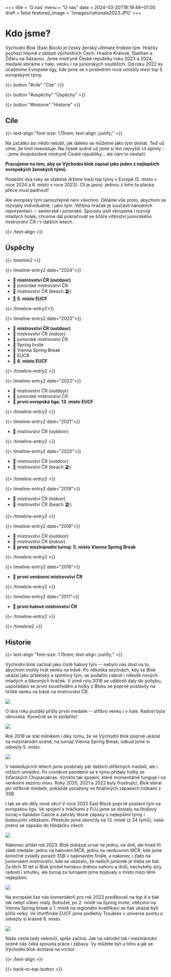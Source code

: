 +++
title = 'O nás'
menu = "O nás"
date = 2024-03-20T18:19:48+01:00
draft = false
featured_image = '/images/nationals2023.JPG'
+++

# Kdo jsme?

Východní Blok (East Block) je český ženský ultimate frisbee tým. Hráčky pochází hlavně z oblasti východních Čech: Hradce Králové, Slatiňan a Žďáru na Sázavou. Jsme mistryně České republiky roku 2023 a 2024, medaile sbíráme v hale, venku i na juniorských soutěžích. Od roku 2022 es účastníme Evropské ligy, kde jsme se v posledním roce umístily mezi top 5 evropskými týmy.

{{< button "#cíle" "Cíle" >}}

{{< button "#úspěchy" "Úspěchy" >}}

{{< button "#historie" "Historie" >}}

## Cíle

{{< text-align "font-size: 1.15rem; text-align: justify;" >}}

Na začátku asi nikdo netušil, jak daleko se můžeme jako tým dostat. Teď už víme, že limit neexistuje. Na české scéně už jsme si ten nejvyšší cíl splnily -- jsme dvojnásobné mistryně České republiky... ale nám to nestačí.

**Pracujeme na tom, aby se Východní blok zapsal jako jeden z nejlepších evropských ženských týmů.**

Poslední dva roky se stabilně držíme mezi top týmy v Evropě (5. místo v roce 2024 a 6. místo v roce 2023). Cíl je jasný: jednou z toho ta placka přece musí padnout!

Ale evropský tým samozřejmě není všechno. Děláme vše proto, abychom se rozvíjely individuálně, i jako tým. Většina hráček je součástí národních reprezentací -- seniorské i juniorské. Spoustu úsilí věnujeme i rozvoji mladých holek, chceme dál pokračovat ve šňůře vítězství juniorského mistrovství ČR i v dalších letech.

{{< /text-align >}} 

## Úspěchy

{{< timeline2 >}}

{{< timeline-entry2 date="2024">}}

- 🥇 **mistrovství ČR (outdoor)**
- 🥇 juniorské mistrovství ČR
- 🥉 mistrovství ČR (beach 🏖️)
- 💙 **5. místo EUCF**

{{< /timeline-entry2>}}

{{< timeline-entry2 date="2023">}}

- 🥇 **mistrovství ČR (outdoor)**
- 🥇 mistrovství ČR (indoor)
- 🥇 juniorské mistrovství ČR
- 🥈 Spring Invite
- 🥇 Vienna Spring Break
- 🥇 EUCR
- 💙 **6. místo EUCF**

{{< /timeline-entry2 >}}

{{< timeline-entry2 date="2022">}}

- 🥈 mistrovství ČR (outdoor)
- 🥇 juniorské mistrovství ČR
- 💙 **první evropská liga: 13. místo EUCF**

{{< /timeline-entry2 >}}

{{< timeline-entry2 date="2021">}}

- 🥈 mistrovství ČR (outdoor)

{{< /timeline-entry2 >}}

{{< timeline-entry2 date="2020">}}

- 🥈 mistrovství ČR (outdoor)
- 🥈 mistrovství ČR (beach 🏖️)

{{< /timeline-entry2 >}}

{{< timeline-entry2 date="2019">}}

- 🥉 mistrovství ČR (indoor)
- 🥇 mistrovství ČR (beach 🏖️)

{{< /timeline-entry2 >}}

{{< timeline-entry2 date="2018">}}

- 🥈 mistrovství ČR (outdoor)
- 🥈 mistrovství ČR (indoor)
- 💙 **první mezinárodní turnaj: 5. místo Vienna Spring Break**

{{< /timeline-entry2 >}}

{{< timeline-entry2 date="2016">}}

- 💙 **první venkovní mistrovství ČR**

{{< /timeline-entry2 >}}


{{< timeline-entry2 date="2011">}}

- 💙 **první halové mistrovství ČR**

{{< /timeline-entry2 >}}

{{< /timeline2 >}}

## Historie

{{< text-align "font-size: 1.15rem; text-align: justify;" >}}

Východní blok začínal jako čistě halový tým -- nebylo nás dost na to, abychom mohly hrát venku na trávě. Po několika sezónách, kdy se Blok ukázal jako přátelský a spiritový tým, se podařilo nabrat i několik nových mladých a šikovných hráček. V zimě rolu 2016 se události daly do pohybu, uspořádalo se první soustředění a holky z Bloku se poprvé postavily na hřiště venku na trávě na mistrovství ČR.

![](/images/history/vbw_prvni_outdoor.jpg)

O dva roky později přišly první medaile -- stříbro venku i v hale. Radost byla obrovská. Konečně se to podařilo!

![](/images/history/mcr_indoor_2018_silver.jpeg)

Rok 2018 se stal milníkem i díky tomu, že se Východní blok poprvé ukázal na mezinárodní scéně, na turnaji Vienna Spring Break, odkud jsme si odvezly 5. místo.

![](/images/history/spring_break_2018.jpg)

V následujících letech jsme posbíraly pár dalších stříbrných medailí, ale i nižších umístění. Po covidové pandemii se k týmu přidaly holky ze žďárských Chupacabras. Vzniklo tak spojení, které momentálně funguje i na venkovní sezónu mixu. Roky 2020, 2021 a 2022 byly frustrující, Blok sbíral jen stříbrné medaile, pokaždé poraženy ve finálových zápasech holkami z 3SB.

I tak se ale děly nové věci! V roce 2022 East Block poprvé postavil tým na evropskou ligu. Ve spojení s hráčkami z FUJ jsme se dostaly na finálový turnaj v italském Caorle a zahrály těsné zápasy s nejlepšími týmy i budoucími vítězkami. Přestože jsme skončily na 13. místě (z 24 týmů), naše jméno se zapsalo do hledáčku všech.

![](/images/eucf2023.JPG)

Nakonec přišel rok 2023. Blok dokázal urvat ne jednu, ne dvě, ale hned tři zlaté medaile: jednu na halovém MČR, jednu na venkovním MČR, kde jsme konečně zvládly porazit 3SB v napínavém finále, a nakonec i zlato na juniorském mistrovství, kde se ukázalo, že našich juniorek je třeba se bát. Za těch 10 let si Blok prošel horskou dráhou nahoru a dolů, nechyběly slzy radosti i smutku, ale turnaj za turnajem jsme bojovaly o místo mezi těmi nejlepšími.

![](/images/nationals2023.JPG)

Na evropské lize nás komentátoři pro rok 2023 predikovali na top 4 a tlak tak nebyl vůbec malý. Bohužel, po 2. místě na Spring Invite, vítězství na Vienna Spring break a 1. místě na regionální kvalifikaci se tlak ukázal býti příliš velký. Ve čtvrtfinále EUCF jsme podlehly Troubles v universe pointu a odvezly si krásné 6. místo.

![](/images/history/eucf2023.png)

Naše cesta tady nekončí, spíše začíná. Jak na národní tak i mezinárodní scéně nás čeká spousta práce i zábavy. Vy můžete být u toho a jak se Východní blok dostává na vrchol.

{{< /text-align >}}

{{< back-to-top-button >}}

